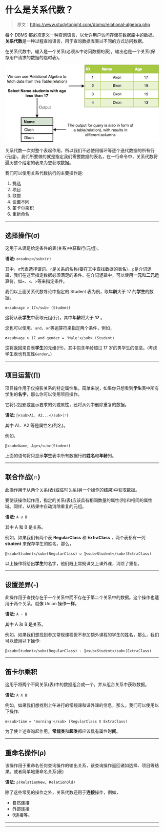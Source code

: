 # 什么是关系代数？

> 原文：<https://www.studytonight.com/dbms/relational-algebra.php>

每个 DBMS 都必须定义一种查询语言，以允许用户访问存储在数据库中的数据。**关系代数**是一种过程查询语言，用于查询数据库表以不同的方式访问数据。

在关系代数中，输入是一个关系(必须从中访问数据的表)，输出也是一个关系(保存用户请求的数据的临时表)。

![Introduction to Relational Algebra](img/bcc58dbc0b009b188dacd8fea33905ba.png)

关系代数一次对整个表起作用，所以我们不必使用循环等逐个迭代数据的所有行(元组)。我们所要做的就是指定我们需要数据的表名，在一行命令中，关系代数将遍历整个给定的表来为您获取数据。

我们可以使用关系代数执行的主要操作是:

1.  挑选
2.  项目
3.  联盟
4.  设置不同
5.  笛卡尔乘积
6.  重新命名

* * *

## 选择操作(σ)

这用于从满足给定条件的表(关系)中获取行(元组)。

**语法:** `σ<sub>p</sub>(r)`

其中，`σ`代表选择谓词，`r`是关系的名称(要在其中查找数据的表名)，`p`是介词逻辑，我们在这里指定数据必须满足的条件。在介词逻辑中，可以使用**一元**和**二元**运算符，如`=`、`<`、`>`等来指定条件。

我们以上面关系代数导论中指定的 Student 表为例，取**年龄**大于 17 的**学生**的数据。

`σ<sub>age > 17</sub> (Student)`

这将从表**学生**中获取元组(行)，其中**年龄**将大于 **17** 。

您也可以使用、`and`、`or`等运算符来指定两个条件，例如，

`σ<sub>age > 17 and gender = 'Male'</sub> (Student)`

这将返回来自表**学生**的元组(行)，其中包含年龄超过 17 岁的男学生的信息。(考虑学生表也有属性`Gender`。)

* * *

## 项目运营(∏)

项目操作用于仅投影关系的特定属性集。简单来说，如果你只想看到**学生**表中所有学生的**名字**，那么你可以使用项目操作。

它将只投影或显示要求的列或属性，还将从列中删除重复的数据。

**语法:** `∏<sub>A1, A2...</sub>(r)`

其中 A1、A2 等是属性名(列名)。

例如，

`∏<sub>Name, Age</sub>(Student)`

上面的语句将只显示**学生**表中所有数据行的**姓名**和**年龄**列。

* * *

## 联合作战(∩)

此操作用于从两个关系(表)或临时关系(另一个操作的结果)中获取数据。

要使该操作起作用，指定的关系(表)应该具有相同数量的属性(列)和相同的属性域。同样，从结果中自动消除重复的元组。

**语法:** `A ∪ B`

其中 A 和 B 是关系。

例如，如果我们有两个表 **RegularClass** 和 **ExtraClass** ，两个表都有一列 **student** 来保存学生的姓名，那么，

`∏<sub>Student</sub>(RegularClass) ∪ ∏<sub>Student</sub>(ExtraClass)`

以上操作将给出**学生**的名字，他们既上常规课又上课外课，消除了重复。

* * *

## 设置差异(-)

此操作用于查找存在于一个关系中而不存在于第二个关系中的数据。这个操作也适用于两个关系，就像 Union 操作一样。

**语法:** `A - B`

其中 A 和 B 是关系。

例如，如果我们想找到参加常规课程但不参加额外课程的学生的姓名，那么，我们可以使用以下操作:

`∏<sub>Student</sub>(RegularClass) - ∏<sub>Student</sub>(ExtraClass)`

* * *

## 笛卡尔乘积

这用于将两个不同关系(表)中的数据组合成一个，并从组合关系中获取数据。

**语法:** `A X B`

例如，如果我们想找到上午进行的常规课和课外课的信息，那么，我们可以使用以下操作:

`σ<sub>time = 'morning'</sub> (RegularClass X ExtraClass)`

为了使上述查询起作用，**常规类**和**超类**都应该具有属性**时间**。

* * *

## 重命名操作(ρ)

该操作用于重命名任何查询操作的输出关系，该查询操作返回诸如选择、项目等结果。或者简单地重命名关系(表)

**语法:** `ρ(RelationNew, RelationOld)`

除了这些常见的操作之外，关系代数还用于**连接**操作，例如，

*   自然连接
*   外部连接
*   θ连接等。

* * *

* * *